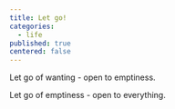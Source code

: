```yaml
---
title: Let go!
categories:
  - life
published: true
centered: false
---
```


Let go of wanting -
open to emptiness.

Let go of emptiness -
open to everything.
